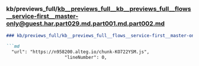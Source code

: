 ### kb/previews_full/kb__previews_full__kb__previews_full__flows__service-first__master-only@guest.har.part029.md.part001.md.part002.md

```md
### kb/previews_full/kb__previews_full__flows__service-first__master-only@guest.har.part029.md.part001.md (part 002)

```md
  "url": "https://n958200.alteg.io/chunk-KO722YSM.js",
                      "lineNumber": 0,

```

```

```
